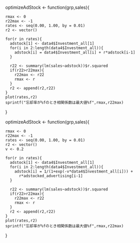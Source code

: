 optimizeAdStock <- function(grp,sales){
    
    rmax <- 0
    r22max <- -1
    rates <- seq(0.00, 1.00, by = 0.01)
    r2 <- vector()
    
    for(r in rates){
      adstock[1] <- data4$Investment_all[1]
      for(i in 2:length(data4$Investment_all)){
        adstock[i] = data4$Investment_all[i] + r*adstock[i-1]
      }
    
      r22 <- summary(lm(sales~adstock))$r.squared
      if(r22>r22max){
        r22max <- r22
        rmax <- r
      }
      r2 <- append(r2,r22)
    }
    plot(rates,r2)
    sprintf("忘却率が%fのとき相関係数は最大値%f",rmax,r22max)
  }
  
  
  
  optimizeAdStock <- function(grp,sales){
    
    rmax <- 0
    r22max <- -1
    rates <- seq(0.00, 1.00, by = 0.01)
    r2 <- vector()
    v <- 0.2
    
    for(r in rates){
      adstock[1] <- data4$Investment_all[1]
      for(i in 2:length(data4$Investment_all)){
        adstock[i] = 1/(1+exp(-v*data4$Investment_all[i])) + 
          r*adstocked_advertising[i-1]
      }
      
      r22 <- summary(lm(sales~adstock))$r.squared
      if(r22>r22max){
        r22max <- r22
        rmax <- r
      }
      r2 <- append(r2,r22)
    }
    plot(rates,r2)
    sprintf("忘却率が%fのとき相関係数は最大値%f",rmax,r22max)
  }
  
